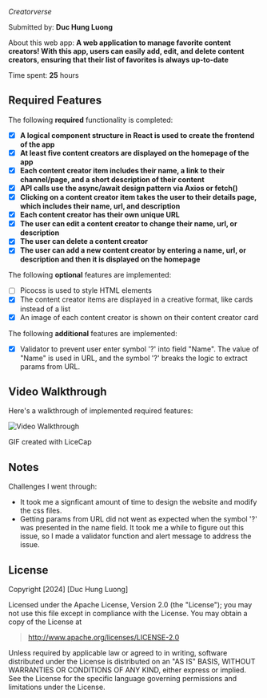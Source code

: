 *Creatorverse*

Submitted by: **Duc Hung Luong**

About this web app: **A web application to manage favorite content creators! With this app, users can easily add, edit, and delete content creators, ensuring that their list of favorites is always up-to-date**

Time spent: **25** hours

## Required Features

The following **required** functionality is completed:

- [x] **A logical component structure in React is used to create the frontend of the app**
- [x] **At least five content creators are displayed on the homepage of the app**
- [x] **Each content creator item includes their name, a link to their channel/page, and a short description of their content**
- [x] **API calls use the async/await design pattern via Axios or fetch()**
- [x] **Clicking on a content creator item takes the user to their details page, which includes their name, url, and description**
- [x] **Each content creator has their own unique URL**
- [x] **The user can edit a content creator to change their name, url, or description**
- [x] **The user can delete a content creator**
- [x] **The user can add a new content creator by entering a name, url, or description and then it is displayed on the homepage**

The following **optional** features are implemented:

- [ ] Picocss is used to style HTML elements
- [x] The content creator items are displayed in a creative format, like cards instead of a list
- [x] An image of each content creator is shown on their content creator card

The following **additional** features are implemented:

* [x] Validator to prevent user enter symbol '?' into field "Name". The value of "Name" is used in URL, and the symbol '?' breaks the logic to extract params from URL.

## Video Walkthrough

Here's a walkthrough of implemented required features:

<img src='./creatorverse.gif' title='Video Walkthrough' width='' alt='Video Walkthrough' />


GIF created with LiceCap

## Notes

Challenges I went through:
- It took me a signficant amount of time to design the website and modify the css files.
- Getting params from URL did not went as expected when the symbol '?' was presented in the name field. It took me a while to figure out this issue, so I made a validator function and alert message to address the issue.

## License

Copyright [2024] [Duc Hung Luong]

Licensed under the Apache License, Version 2.0 (the "License"); you may not use this file except in compliance with the License. You may obtain a copy of the License at

> http://www.apache.org/licenses/LICENSE-2.0

Unless required by applicable law or agreed to in writing, software distributed under the License is distributed on an "AS IS" BASIS, WITHOUT WARRANTIES OR CONDITIONS OF ANY KIND, either express or implied. See the License for the specific language governing permissions and limitations under the License.

